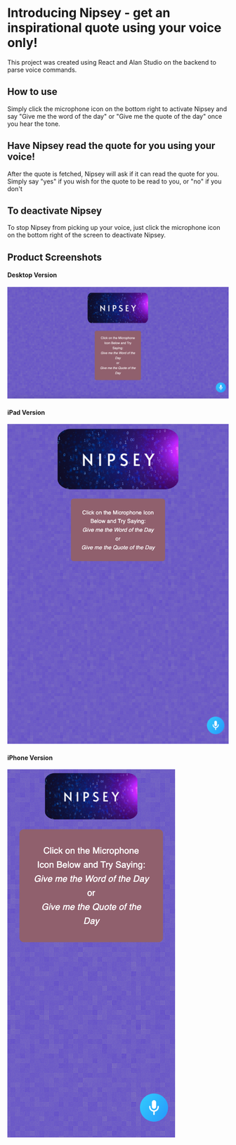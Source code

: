 # Introducing Nipsey - get an inspirational quote using your voice only!

This project was created using React and Alan Studio on the backend to parse voice commands.

## How to use

Simply click the microphone icon on the bottom right to activate Nipsey and say "Give me the word of the day" or "Give me the quote of the day" once you hear the tone.

## Have Nipsey read the quote for you using your voice!

After the quote is fetched, Nipsey will ask if it can read the quote for you. Simply say "yes" if you wish for the quote to be read to you, or "no" if you don't

## To deactivate Nipsey

To stop Nipsey from picking up your voice, just click the microphone icon on the bottom right of the screen to deactivate Nipsey.

## Product Screenshots

#### Desktop Version

![Desktop Version](https://github.com/mozeezy/nipsey/blob/main/public/images/nipsey-desktop.png?raw=true)

#### iPad Version

![iPad](https://github.com/mozeezy/nipsey/blob/main/public/images/nipsey-ipad.png?raw=true)

#### iPhone Version

![iPhone](https://github.com/mozeezy/nipsey/blob/main/public/images/nipsey-iphone.png?raw=true)
